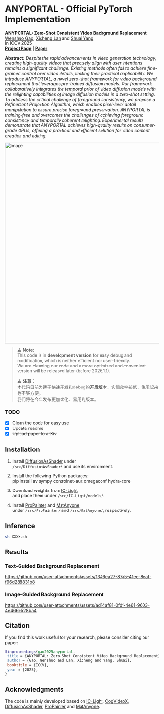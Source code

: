 # ANYPORTAL - Official PyTorch Implementation

**ANYPORTAL: Zero-Shot Consistent Video Background Replacement**<br>
[Wenshuo Gao](https://gaowenshuo.github.io/index/), [Xicheng Lan](https://dongfengzy.github.io/) and [Shuai Yang](https://williamyang1991.github.io/)<br>
in ICCV 2025 <br>
[**Project Page**](https://gaowenshuo.github.io/AnyPortal/) | [**Paper**](https://arxiv.org/abs/2509.07472) <br>

**Abstract:** *Despite the rapid advancements in video generation technology, creating high-quality videos that precisely align with user intentions remains a significant challenge. 
Existing methods often fail to achieve fine-grained control over video details, limiting their practical applicability. 
We introduce ANYPORTAL, a novel zero-shot framework for video background replacement that leverages pre-trained diffusion models. 
Our framework collaboratively integrates the temporal prior of video diffusion models with the relighting capabilities of image diffusion models in a zero-shot setting. 
To address the critical challenge of foreground consistency, we propose a Refinement Projection Algorithm, which enables pixel-level detail manipulation to ensure precise foreground preservation. 
ANYPORTAL is training-free and overcomes the challenges of achieving foreground consistency and temporally coherent relighting. 
Experimental results demonstrate that ANYPORTAL achieves high-quality results on consumer-grade GPUs, offering a practical and efficient solution for video content creation and editing.*

<img width="1620" height="658" alt="image" src="https://github.com/user-attachments/assets/84254042-4fbc-4e5f-a1e8-212519cb972b" />

> ⚠️ **Note:**  
> This code is in **development version** for easy debug and modification, which is neither efficient nor user-friendly.  
> We are cleaning our code and a more optimized and convenient version will be released later (before 2026.1.1).  
> 
> ⚠️ **注意：**  
> 本代码目前为适于快速开发和debug的**开发版本**，实现效率较低，使用起来也不够方便。  
> 我们将在今年发布更加优化、易用的版本。

### TODO
- [x] Clean the code for easy use
- [x] Update readme
- [x] ~~Upload paper to arXiv~~
      
## Installation

1. Install [DiffusionAsShader](https://github.com/IGL-HKUST/DiffusionAsShader) under  
   `/src/DiffusionAsShader/` and use its environment.

2. Install the following Python packages:  
   pip install av sympy controlnet-aux omegaconf hydra-core

3. Download weights from [IC-Light](https://github.com/lllyasviel/IC-Light)  
   and place them under `/src/IC-Light/models/`.

4. Install [ProPainter](https://github.com/sczhou/ProPainter) and [MatAnyone](https://github.com/pq-yang/MatAnyone)  
   under `/src/ProPainter/` and `/src/MatAnyone/`, respectively.

## Inference

```bash
sh XXXX.sh
```

## Results

### Text-Guided Background Replacement

https://github.com/user-attachments/assets/1346ea27-87a5-41ee-8eaf-f96d288831b8

### Image-Guided Background Replacement

https://github.com/user-attachments/assets/ad14af81-0fdf-4e61-9603-4e466e528ba4

## Citation

If you find this work useful for your research, please consider citing our paper:

```bibtex
@inproceedings{gao2025anyportal,
 title = {ANYPORTAL: Zero-Shot Consistent Video Background Replacement},
 author = {Gao, Wenshuo and Lan, Xicheng and Yang, Shuai},
 booktitle = {ICCV},
 year = {2025},
}
```

## Acknowledgments

The code is mainly developed based on [IC-Light](https://github.com/lllyasviel/IC-Light), [CogVideoX](https://github.com/zai-org/CogVideo), [DiffusionAsShader](https://github.com/IGL-HKUST/DiffusionAsShader), [ProPainter](https://github.com/sczhou/ProPainter) and [MatAnyone](https://github.com/pq-yang/MatAnyone).
